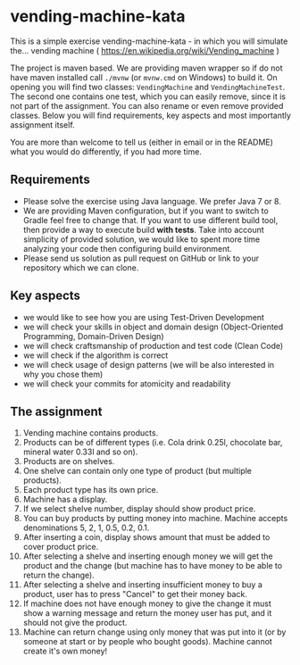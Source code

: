 vending-machine-kata
====================

This is a simple exercise vending-machine-kata - in which you will simulate the...
vending machine ( https://en.wikipedia.org/wiki/Vending_machine )

The project is maven based. We are providing maven wrapper so if do not have maven installed call `./mvnw` (or `mvnw.cmd` on Windows) to 
build it.
On opening you will find two classes: 
`VendingMachine` and `VendingMachineTest`.
The second one contains one test, which you can easily remove, since it is not part of the assignment.
You can also rename or even remove provided classes.
Below you will find requirements, key aspects and most importantly assignment itself.

You are more than welcome to tell us (either in email or in the README) what you would do differently, if you had more time.


Requirements
---------

* Please solve the exercise using Java language. We prefer Java 7 or 8.
* We are providing Maven configuration, but if you want to switch to Gradle feel free to change that.
If you want to use different build tool, then provide a way to execute build **with tests**.
Take into account simplicity of provided solution, we would like to spent more time analyzing your code then configuring build environment.
* Please send us solution as pull request on GitHub or link to your repository which we can clone.

Key aspects
----------------

* we would like to see how you are using Test-Driven Development
* we will check your skills in object and domain design (Object-Oriented Programming, Domain-Driven Design)
* we will check craftsmanship of production and test code (Clean Code)
* we will check if the algorithm is correct
* we will check usage of design patterns (we will be also interested in why you chose them)
* we will check your commits for atomicity and readability

The assignment
------------

1. Vending machine contains products.
2. Products can be of different types (i.e. Cola drink 0.25l, chocolate bar, mineral water 0.33l and so on).
3. Products are on shelves.
4. One shelve can contain only one type of product (but multiple products).
5. Each product type has its own price.
6. Machine has a display.
7. If we select shelve number, display should show product price.
8. You can buy products by putting money into machine. Machine accepts denominations 5, 2, 1, 0.5, 0.2, 0.1.
9. After inserting a coin, display shows amount that must be added to cover product price.
10. After selecting a shelve and inserting enough money we will get the product and the change (but machine has to have money to be able to return the change).
11. After selecting a shelve and inserting insufficient money to buy a product, user has to press "Cancel" to get their money back.
12. If machine does not have enough money to give the change it must show a warning message and return the money user has put, and it should not give the product.
13. Machine can return change using only money that was put into it (or by someone at start or by people who bought goods). Machine cannot create it's own money!

